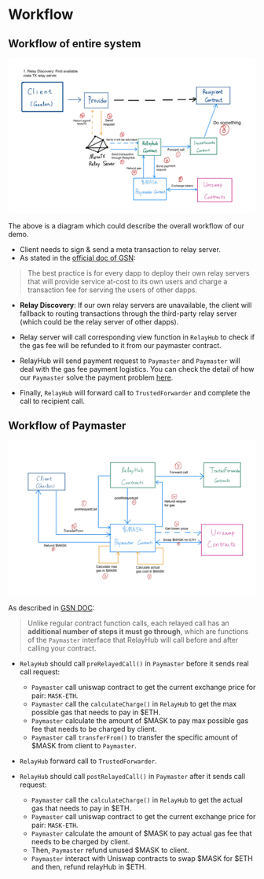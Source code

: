 # Workflow

## Workflow of entire system

![Workflow](MaskAsGas_workflow.jpg)

The above is a diagram which could describe the overall workflow of our demo.

- Client needs to sign & send a meta transaction to relay server.
- As stated in the [official doc of GSN](https://docs.opengsn.org/#architecture):

> The best practice is for every dapp to deploy their own relay servers that will provide service at-cost to its own users and charge a transaction fee for serving the users of other dapps.

- **Relay Discovery**: If our own relay servers are unavailable, the client will fallback to routing transactions through the third-party relay server (which could be the relay server of other dapps).

- Relay server will call corresponding view function in `RelayHub` to check if the gas fee will be refunded to it from our paymaster contract.

- RelayHub will send payment request to `Paymaster` and `Paymaster` will deal with the gas fee payment logistics. You can check the detail of how our `Paymaster` solve the payment problem [here](#workflow-of-paymaster).

- Finally, `RelayHub` will forward call to `TrustedForwarder` and complete the call to recipient call.

## Workflow of Paymaster

![PayMaster Workflow](Paymaster_workflow.jpg)

As described in [GSN DOC](https://docs.opengsn.org/contracts/#paying-for-your-user-s-meta-transaction):

> Unlike regular contract function calls, each relayed call has an **additional number of steps it must go through**, which are functions of the `Paymaster` interface that RelayHub will call before and after calling your contract.

- `RelayHub` should call `preRelayedCall()` in `Paymaster` before it sends real call request:

  - `Paymaster` call uniswap contract to get the current exchange price for pair: `MASK-ETH`.
  - `Paymaster` call the `calculateCharge()` in `RelayHub` to get the max possible gas that needs to pay in $ETH.
  - `Paymaster` calculate the amount of $MASK to pay max possible gas fee that needs to be charged by client.
  - `Paymaster` call `transferFrom()` to transfer the specific amount of $MASK from client to `Paymaster`.

- `RelayHub` forward call to `TrustedForwarder`.
- `RelayHub` should call `postRelayedCall()` in `Paymaster` after it sends call request:

  - `Paymaster` call the `calculateCharge()` in `RelayHub` to get the actual gas that needs to pay in $ETH.
  - `Paymaster` call uniswap contract to get the current exchange price for pair: `MASK-ETH`.
  - `Paymaster` calculate the amount of $MASK to pay actual gas fee that needs to be charged by client.
  - Then, `Paymaster` refund unused $MASK to client.
  - `Paymaster` interact with Uniswap contracts to swap $MASK for $ETH and then, refund relayHub in $ETH.
